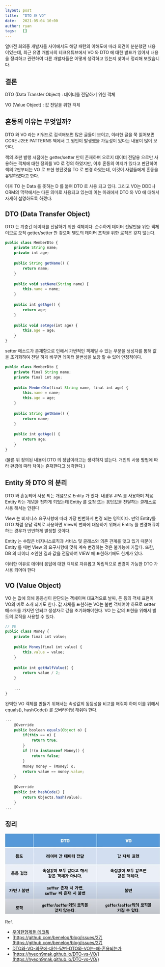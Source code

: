 ```yaml
---
layout: post
title:  "DTO 와 VO"
date:   2021-05-04 10:00
author: ryan
tags:	[]
---
```


얼마전 회의중 개발자들 사이에서도 해당 패턴의 이해도에 따라 의견이 분분했던 내용 이었는데, 최근 유명 개발사의 테크유튜브에서 VO 와 DTO 에 대한 발표가 있어서 내용을 정리하고 관련하여 다른 개발자들은 어떻게 생각하고 있는지 찾아서 정리해 보았습니다. 

## 결론

DTO (Data Transfer Object) : 데이터를 전달하기 위한 객체

VO (Value Object) : 값 전달을 위한 객체


## 혼동의 이유는 무엇일까?

DTO 와 VO 라는 키워드로 검색해보면 많은 글들이 보이고, 이러한 글을 쭉 읽어보면 CORE J2EE PATTERNS 책에서 그 원인이 발생했을 가능성이 있다는 내용이 많이 보인다.

책의 초판 발행 시점에는 getter/setter 만이 존재하며 오로지 데이터 전달용 으로만 사용하는 객체에 대한 정의를 VO 로 정의 하였지만, 이후 혼동의 여지가 있다고 판단하여 책의 2판부터는 VO 로 표현 했던것을 TO 로 변경 하였는데, 이것이 사람들에게 혼동을 유발하였다고 한다. 

이후 TO 는 Data 를 뜻하는 D 를 붙여 DTO 로 사용 되고 있다. 그리고 VO는 DDD나 ORM의 맥락에서는 다른 의미로 사용되고 있는데 이는 아래에서 DTO 와 VO 에 대해서 자세히 설명하도록 하겠다.


## DTO (Data Transfer Object)

DTO 는 계층간 데이터를 전달하기 위한 객체이다. 순수하게 데이터 전달만을 위한 객체이므로 오직 getter/setter 만 갖으며 별도의 데이터 조작을 위한 로직은 갖지 않는다.

```jsx
public class MemberDto {
	private String name;
	private int age;

	public String getName() {
		return name;
	}

	public void setName(String name) {
		this.name = name;
	}

	public int getAge() {
		return age;
	}

	public void setAge(int age) {
		this.age = age;
	}
}
```

setter 메소드가 존재함으로 인해서 가변적인 객체일 수 있는 부분을 생성자를 통해 값을 초기화하여 전달 하게 바꾸면 데이터 불변성을 보장 할 수 있어 안정적이다.

```jsx
public class MemberDto {
	private final String name;
	private final int age;

	public MemberDto(final String name, final int age) {
        this.name = name;
        this.age = age;
    }

	public String getName() {
		return name;
	}

	public int getAge() {
		return age;
	}
}
```

(물론 위 정의된 내용이 DTO 의 정답이라고는 생각하지 않는다. 개인의 사용 방법에 따라 환경에 따라 차이는 존재한다고 생각한다.)


## Entity 와 DTO 의 분리

DTO 와 혼동되어 사용 되는 개념으로 Entity 가 있다. 내경우 JPA 를 사용하며 처음 Entity 라는 개념을 접하게 되었는데 Entity 를 요청 또는 응답값을 전달하는 클래스로 사용 해서는 안된다

View 는 비지니스 요구사항에 따라 가장 빈번하게 변경 되는 영역이다. 만약 Entity를 DTO 처럼 응답 객체로 사용하면 View의 변화에 대응하기 위해서 Entity 를 변경해줘야 하는 경우가 빈번하게 발생할 것이다.

Entity 는 수많은 비지니스로직과 서비스 및 클래스와 의존 관계를 맺고 있기 때문에 Entity 를 매번 View 의 요구사항에 맞춰 계속 변경하는 것은 불가능에 가깝다. 또한, DB 의 데이터 조인한 결과 값을 전달하여 VIEW 에 표현하기에도 한계가 있다.

이러한 이유로 데이터 응답에 대한 객체로 자유롭고 독립적으로 변경이 가능한 DTO 가 사용 되어야 한다

## VO (Value Object)

VO 는 값에 의해 동등성이 판단되는 객체이며 대표적으로 날짜, 돈 등의 객체 표현이 VO의 예로 소개 되기도 한다. 값 자체를 표현하는 VO는 불변 객체여야 하므로 setter 메소드를 가지면 안되고 생성자로 값을 초기화해야한다. VO 는 값의 표현을 위해서 별도의 로직을 사용할 수 있다.

```jsx
// VO
public class Money {
	private final int value;

	public Money(final int value) {
		this.value = value;
	}

	public int getHalfValue() {
		return value / 2;
	}

	...
}
```

완벽한 VO 객체를 만들기 위해서는 속성값의 동등성을 비교를 해줘야 하며 이를 위해서 equals(),  hashCode() 를 오버라이딩 해줘야 한다.

```jsx
...
    @Override
    public boolean equals(Object o) {
        if(this == o) {
            return true;
        }
        if (!(o instanceof Money)) {
            return false;
        }
        Money money = (Money) o;
        return value == money.value;
    }

    @Override
    public int hashCode() {
        return Objects.hash(value);
    }
...
```


## 정리

![fig1.우아한형제들 테코톡 - 인비](/files/posts/202105/fig1.png)


Ref.

- [우아한형제들 테코톡](https://www.youtube.com/watch?v=z5fUkck_RZM)
- [https://github.com/benelog/blog/issues/27](https://github.com/benelog/blog/issues/27)
- [DTO와-VO-의문에-대한-답변-DTO와-VO는-왜-혼용되는가](https://bperhaps.tistory.com/entry/DTO%EC%99%80-VO-%EC%9D%98%EB%AC%B8%EC%97%90-%EB%8C%80%ED%95%9C-%EB%8B%B5%EB%B3%80-DTO%EC%99%80-VO%EB%8A%94-%EC%99%9C-%ED%98%BC%EC%9A%A9%EB%90%98%EB%8A%94%EA%B0%80-DTO%EB%8A%94-%EC%99%9C-%EC%82%AC%EC%9A%A9%ED%95%98%EB%8A%94%EA%B0%80-VO%EB%8A%94-%EB%AC%B4%EC%97%87%EC%9D%B8%EA%B0%80)
- [https://hyeon9mak.github.io/DTO-vs-VO/](https://hyeon9mak.github.io/DTO-vs-VO/)